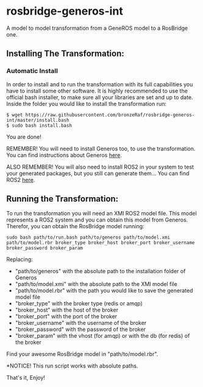 
# rosbridge-generos-int

A model to model transformation from a GeneROS model to a RosBridge one.

## Installing The Transformation:

### Automatic Install
In order to install and to run the transformation with its full capabilities you have to install some other software. It is highly recommended to use the official bash installer, to make sure all your libraries are set and up to date. Inside the folder you would like to install the transformation run:

```
$ wget https://raw.githubusercontent.com/bronzeRaf/rosbridge-generos-int/master/install.bash
$ sudo bash install.bash
```

You are done!

REMEMBER! You will need to install Generos too, to use the transformation. You can find instructions about Generos [here](https://github.com/bronzeRaf/generos/).

ALSO REMEMBER! You will also need to install ROS2 in your system to test your generated packages, but you still can generate them...
You can find ROS2 [here](https://index.ros.org/doc/ros2/Installation/Crystal/Linux-Install-Binary/ "Install ROS2").



## Running the Transformation:
To run the transformation you will need an XMI ROS2 model file. This model represents a ROS2 system and you can obtain this model from Generos. Therefor, you can obtain the RosBridge model running:

```
sudo bash path/to/run.bash path/to/generos path/to/model.xmi path/to/model.rbr broker_type broker_host broker_port broker_username broker_password broker_param
```

Replacing:
- "path/to/generos" with the absolute path to the installation folder of Generos
- "path/to/model.xmi" with the absolute path to the XMI model file
- "path/to/model.rbr" with the path you would like to save the generated model file
- "broker_type" with the broker type (redis or amqp)
- "broker_host" with the host of the broker
- "broker_port" with the port of the broker
- "broker_username" with the username of the broker
- "broker_password" with the password of the broker
- "broker_param" with the vhost (for amqp) or with the db (for redis) of the broker

Find your awesome RosBridge model in "path/to/model.rbr".

*NOTICE! This run script works with absolute paths. 

That's it, Enjoy!

